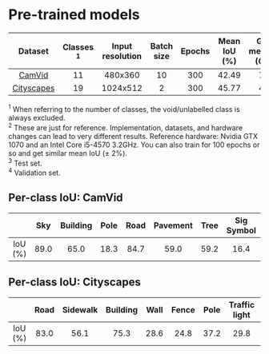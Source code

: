 # Pre-trained models

|                                Dataset                               | Classes <sup>1</sup> | Input resolution | Batch size | Epochs | Mean IoU (%) | GPU memory (GiB) | Training time (hours)<sup>2</sup> |
|:--------------------------------------------------------------------:|:--------------------:|:----------------:|:----------:|:------:|:------------:|:---------------:|:---------------------------------:|
| [CamVid](http://mi.eng.cam.ac.uk/research/projects/VideoRec/CamVid/) |          11          |      480x360     |     10     |   300  |     42.49    |       7.4       |                 1                 |
|           [Cityscapes](https://www.cityscapes-dataset.com/)          |          19          |     1024x512     |      2     |   300  |     45.77    |       4.3       |                 25                |

<sup>1</sup> When referring to the number of classes, the void/unlabelled class is always excluded.<br/>
<sup>2</sup> These are just for reference. Implementation, datasets, and hardware changes can lead to very different results. Reference hardware: Nvidia GTX 1070 and an Intel Core i5-4570 3.2GHz. You can also train for 100 epochs or so and get similar mean IoU (± 2%).<br/>
<sup>3</sup> Test set.<br/>
<sup>4</sup> Validation set.


## Per-class IoU: CamVid

|     |  Sky | Building | Pole | Road | Pavement | Tree | Sig Symbol | Fence |  Car | Pedestrian | Bicyclist |
|:---:|:----:|:--------:|:----:|:----:|:--------:|:----:|:----------:|:-----:|:----:|:----------:|:---------:|
| IoU (%) | 89.0 |   65.0   | 18.3 | 84.7 |   59.0   | 59.2 |    16.4    |  11.4 | 55.3 |    22.6    |    29.0   |

## Per-class IoU: Cityscapes

|         | Road | Sidewalk | Building | Wall | Fence | Pole | Traffic light | Traffic Sign | Vegetation | Terrain |  Sky | Person | Rider |  Car | Truck |  Bus | Train | Motorcycle | Bicycle |
|:-------:|:----:|:--------:|:--------:|:----:|:-----:|:----:|:-------------:|:------------:|:----------:|:-------:|:----:|:------:|:-----:|:----:|:-----:|:----:|:-----:|:----------:|:-------:|
| IoU (%) | 83.0 |   56.1   |   75.3   | 28.6 |  24.8 | 37.2 |      29.8     |     38.8     |    83.4    |   42.2  | 82.7 |  50.0  |  34.5 | 81.6 |  35.6 | 43.7 |  13.9 |    18.3    |   50.3  |
